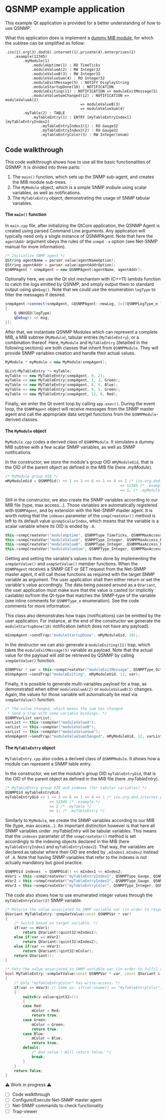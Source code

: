 # QSNMP example application

This example Qt application is provided for a better understanding of how to use QSNMP.

What this application does is implement a [dummy MIB module](net-snmp/mibs/QSNMP-EXAMPLE-MIB.txt), for which the subtree can be simplified as follow:

```
.iso(1).org(3).dod(6).internet(1).private(4).enterprises(1)
	.example(12345)
		.myModule(1)
			.moduleUptime(1) : RO TimeTicks
			.moduleValueA(2) : RW Integer32
			.moduleValueB(3) : RW Integer32
			.moduleValueSum(4) : RO Integer32
			.moduleExitMessage(5) : NOTIFY DisplayString
			.moduleStartupDone(10) : NOTIFICATION
			.moduleExiting(11) : NOTIFICATION => moduleExitMessage(5)
			.moduleValueSumChanged(12) : NOTIFICATION => moduleValueA(2)
								  => moduleValueB(3)
								  => moduleValueSum(4)
		.myTable(2) : TABLE
			.myTableEntry(1) : ENTRY [myTableEntryIndex1][myTableEntryIndex2]
				.myTableEntryIndex1(1) : RO Gauge32
				.myTableEntryIndex2(2) : RO Gauge32
				.myTableEntryColor(3) : RW Integer(enum)	
```

## Code walkthrough

This code walkthrough shows how to use all the basic functionalities of QSNMP. It is divided into three parts:
1. The `main()` function, which sets up the SNMP sub-agent, and creates the MIB module sub-trees.
2. The `MyModule` object, which is a simple SNMP mobule using scalar variables, as well as notifications.
3. The `MyTableEntry` object, demonstrating the usage of SNMP tabular variables.

#### The `main()` function

In `main.cpp` file, after initializing the QtCore application, the QSNMP Agent is created using parsed Command Line arguments. Any application will typically need only a single instance of QSNMPAgent. Note that here the `agentAddr` argument obeys the rules of the `snmpd -x` option (see Net-SNMP manual for more information).

``` c++
/* Initialize SNMP agent */
QString agentName = parser.value(agentNameOption);
QString agentAddr = parser.value(agentAddrOption);
QSNMPAgent * snmpAgent = new QSNMPAgent(agentName, agentAddr);
```

Optionally here, we use the Qt slot mechanism with (C++11) lambda function to catch the logs emitted by QSNMP, and simply output them to standard output using `qDebug()`. Note that we could use the enumeration `logType` to filter the messages if desired.

``` c++
snmpAgent->connect(snmpAgent, &QSNMPAgent::newLog, [=](QSNMPLogType_e logType, const QString & msg)
{
    Q_UNUSED(logType)
    qDebug() << msg;
});
```

After that, we instantiate QSNMP Modules which can represent a complete MIB, a MIB subtree (`MyModule`), tabular entries (`MyTableEntry`), or a combination thereof. Here, `MyModule` and `MyTableEntry` (detailled in the following sections) are both classes that inherit from `QSNMPModule`. They will provide SNMP variables creation and handle their actual values.

``` c++
MyModule * myModule = new MyModule(snmpAgent);

QList<MyTableEntry *> myTable;
myTable << new MyTableEntry(snmpAgent, 0, 2);
myTable << new MyTableEntry(snmpAgent, 1, 3, Green);
myTable << new MyTableEntry(snmpAgent, 8, 6, Blue);
myTable << new MyTableEntry(snmpAgent, 9, 5, Green);
myTable << new MyTableEntry(snmpAgent, 12, 0, Red);

```

Finally, we enter the Qt event loop by calling `app.exec()`. During the event loop, the `QSNMPAgent` object will receive messages from the SNMP master agent and call the appropriate data set/get functions from the `QSNMPModule`-derived classes.

#### The `MyModule` object

`MyModule.cpp` codes a derived class of `QSNMPModule`. It simulates a dummy MIB subtree with a few scalar SNMP variables, as well as SNMP notifications.

In the constructor, we store the module's group OID `mMyModuleOid`, that is the OID of the parent object as defined in the MIB file (here *.myModule*).

``` c++
/* MyModule group OID */
mMyModuleOid = QSNMPOid() << 1 << 3 << 6 << 1 << 4 << 1 /* iso.org.dod.internet.private.enterprises */
                                                    << 12345 /* .example */
                                                    << 1; /* .myModule */
```

Still in the constructor, we also create the SNMP variables according to our MIB file (type, max access...). Those variables are automatically registered with `QSNMPAgent`, and by extension with the Net-SNMP master agent. It is worth noting that the `indexes` parameter of the `snmpCreateVar()` method is left to its default value `qsnmpScalarIndex`, which means that the variable is a scalar variable where its OID is ended by `.0`.

``` c++
this->snmpCreateVar("moduleUptime", QSNMPType_TimeTicks, QSNMPMaxAccess_ReadOnly, mMyModuleOid, 1);
this->snmpCreateVar("moduleValueA", QSNMPType_Integer, QSNMPMaxAccess_ReadWrite, mMyModuleOid, 2);
this->snmpCreateVar("moduleValueB", QSNMPType_Integer, QSNMPMaxAccess_ReadWrite, mMyModuleOid, 3);
this->snmpCreateVar("moduleValueSum", QSNMPType_Integer, QSNMPMaxAccess_ReadOnly, mMyModuleOid, 4);
```

Getting and setting the variable's values is then done by implementing the `snmpGetValue()` and `snmpSetValue()` member functions. When the `QSNMPAgent` receives a SNMP GET or SET request from the Net-SNMP master agent, it will call those functions as required with the target SNMP variable as argument. The user application shall then either return or set the variable's value accordingly. The data being passed around as a `QVariant`, the user application must make sure that the value is casted (or implicitly castable) to/from the Qt-type that matches the SNMP-type of the variable (see inline comments for `QSNMPType_e` enumeration). See the code comments for more information.

This class also demonstrates how traps (notifications) can be emitted by the user application. For instance, at the end of the constructor we generate the `moduleStartupDone(10)` notification (which does not have any payload).

``` c++
mSnmpAgent->sendTrap("moduleStartupDone", mMyModuleOid, 10);.
```

In the destructor we can also generate a `moduleExiting(11)` trap, which takes the `moduleExitMessage(5)` variable as payload. Note that the actual value for the payload will still be retrieved by QSNMP by calling `snmpGetValue()` function.

``` c++
QSNMPVar * var = this->snmpCreateVar("moduleExitMessage", QSNMPType_OctetStr, QSNMPMaxAccess_Notify, mMyModuleOid, 5);
mSnmpAgent->sendTrap("moduleExiting", mMyModuleOid, 11, var);
```

Finally, it is possible to generate multi-variables payload for a trap, as demonstrated when either `moduleValueA(2)` or `moduleValueB(3)` changes. Again, the values for those variable will automatically be read via `snmpGetValue()` function.

``` c++
/* The value changed, which means the sum has changed.
 * Send a trap with some variable bindings. */
QSNMPVarList varList;
varList << this->snmpVar("moduleValueA");
varList << this->snmpVar("moduleValueB");
varList << this->snmpVar("moduleValueSum");
mSnmpAgent->sendTrap("moduleValueSumChanged", mMyModuleOid, 12, varList);
```

#### The `MyTableEntry` object

`MyTableEntry.cpp` also codes a derived class of `QSNMPModule`. It shows how a module can represent a SNMP table entry.

In the constructor, we set the module's group OID `myTableEntryOid`, that is the OID of the parent object as defined in the MIB file (here *.myTableEntry*).

``` c++
/* MyTableEntry group OID and indexes (for tabular variables) */
QSNMPOid myTableEntryOid;
myTableEntryOid << 1 << 3 << 6 << 1 << 4 << 1 /* iso.org.dod.internet.private.enterprises */
					<< 12345 /* .example */
					<< 2 /* .myTable */
					<< 1; /* .myTableEntry */
```

Similarly to `MyModule`, we create the SNMP variables according to our MIB file (type, max access...). An important distinction however is that here all SNMP variables under *.myTableEntry* will be tabular variables. This means that the `indexes` parameter of the `snmpCreateVar()` method is set accordingly to the indexing objects declared in the MIB (here `myTableEntryIndex1` and `myTableEntryIndex2`). That way, the variables are declared as tabular where their OID are ended by `.mIndex1.mIndex2` instead of `.0`. Note that having SNMP variables that refer to the indexes is not actually mandatory but good practice.

``` c++
QSNMPOid indexes  = QSNMPOid() << mIndex1 << mIndex2;
mVar1 = this->snmpCreateVar("myTableEntryIndex1", QSNMPType_Gauge, QSNMPMaxAccess_ReadOnly, myTableEntryOid, 1, indexes);
mVar2 = this->snmpCreateVar("myTableEntryIndex2", QSNMPType_Gauge, QSNMPMaxAccess_ReadOnly, myTableEntryOid, 2, indexes);
mVar3 = this->snmpCreateVar("myTableEntryColor", QSNMPType_Integer, QSNMPMaxAccess_ReadWrite, myTableEntryOid, 3, indexes);
```

The code also shows how to use enumerated integer values through the `myTableEntryColor(3)` SNMP variable.

``` c++
/* Returns the value associated to SNMP variable var (in order to respond to a SNMP GET request). */
QVariant MyTableEntry::snmpGetValue(const QSNMPVar * var)
{
    /* Switch based on target variable. */
    if(var == mVar1)
        return QVariant((quint32)mIndex1);
    else if(var == mVar2)
        return QVariant((quint32)mIndex2);
    else if(var == mVar3)
        return QVariant((qint32)mColor);
    return QVariant();
}

/* Sets the value associated to SNMP variable var (in order to fulfil a SNMP SET request). */
bool MyTableEntry::snmpSetValue(const QSNMPVar * var, const QVariant & v)
{
    /* Only "myTableEntryColor" has write-access. */
    if(var == mVar3) // Same as: if(var->name() == "myTableEntryColor")
    {
        switch(v.value<qint32>())
        {
        case Red:
            mColor = Red;
            return true;
        case Green:
            mColor = Green;
            return true;
        case Blue:
            mColor = Blue;
            return true;
        default:
            /* Bad value ! Will return false. */
            break;
        }
    }
    return false;
}
```




:warning: Work in progress :warning:

  - [ ] Code walkthrough
  - [ ] Configure/Execute Net-SNMP master agent
  - [ ] Net-SNMP commands to check functionality
  - [ ] Trap-viewer
